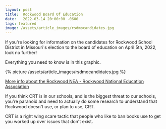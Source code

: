 ```yaml
---
layout: post
title:  Rockwood Board Of Education
date:   2022-03-14 20:00:00 -0600
tags: featured
image: /assets/article_images/rsdmocandidates.jpg
---
```


If you're looking for information on the candidates for Rockwood School District in Missouri's election to the board of education on April 5th, 2022, look no further!

Everything you need to know is in this graphic.

{% picture /assets/article_images/rsdmocandidates.jpg %}

[More info about the Rockwood NEA - Rockwood National Education Association](https://rnea.org/)

If you think CRT is in our schools, and is the biggest threat to our schools, you're paranoid and need to actually do some research to understand that Rockwood doesn't use, or plan to use, CRT. 

CRT is a right wing scare tactic that people who like to ban books use to get you worked up over issues that don't exist.

